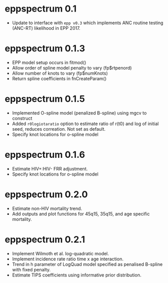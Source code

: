 # eppspectrum 0.1

- Update to interface with `epp v0.3` which implements ANC routine testing (ANC-RT) likelihood in EPP 2017.


# eppspectrum 0.1.3

- EPP model setup occurs in fitmod()
- Allow order of spline model penalty to vary (fp$rtpenord)
- Allow number of knots to vary (fp$numKnots)
- Return spline coefficients in fnCreateParam()

# eppspectrum 0.1.5

- Implemented O-spline model (penalized B-spline) using mgcv to construct
- Added `r0logiotaratio` option to estimate ratio of r(t0) and log of initial seed, reduces correation. Not set as default.
- Specify knot locations for o-spline model

# eppspectrum 0.1.6

- Estimate HIV+:HIV- FRR adjustment.
- Specify knot locations for o-spline model


# eppspectrum 0.2.0

- Estimate non-HIV mortality trend.
- Add outputs and plot functions for 45q15, 35q15, and age specific mortality.


# eppspectrum 0.2.1

- Implement Wilmoth et al. log-quadratic model.
- Implement incidence rate ratio time x age interaction.
- Trend in h parameter of LogQuad model specified as penalised B-spline with fixed penalty.
- Estimate TIPS coefficients using informative prior distribution.
